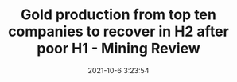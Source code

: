 ---
"title": "Gold production from top ten companies to recover in H2 after poor H1 - Mining Review"
"date": "2021-10-6 3:23:54"
"feed_name": "GOOGLENEWSMINING"
"feed_website": "https://news.google.com/search?q=mining%2Bincident&hl=en-US&gl=US&ceid=US:en"
"feed_rss": "https://news.google.com/rss/search?q=mining%2Bincident&hl=en-US&gl=US&ceid=US:en"
"link": "https://www.miningreview.com/gold/gold-production-from-top-ten-companies-to-recover-in-h2-after-poor-h1/"
"source": "{'href': 'https://www.miningreview.com', 'title': 'Mining Review'}"
"file": "_posts/2021-1-1-3106b2d9f0c5e087e55d9b43dbb6b4c462b0aa05.md"
"accident": "0"
"drilling": "0"
"dead": "0"
"injured": "0"
"arrested": "0"
"place": "unknown place"
"where": "unknown site"
"causes": "unknown"
"place_uri": "unknown place"
---